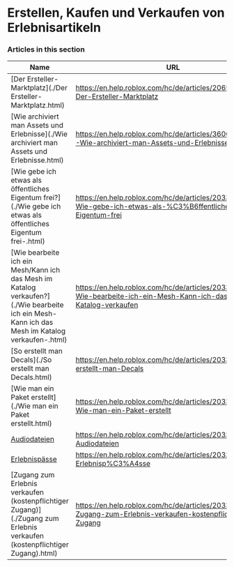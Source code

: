 # Erstellen, Kaufen und Verkaufen von Erlebnisartikeln  
### Articles in this section
Name|URL
-|-
[Der Ersteller-Marktplatz](./Der Ersteller-Marktplatz.html) |https://en.help.roblox.com/hc/de/articles/206580683-Der-Ersteller-Marktplatz
[Wie archiviert man Assets und Erlebnisse](./Wie archiviert man Assets und Erlebnisse.html) |https://en.help.roblox.com/hc/de/articles/360031253052-Wie-archiviert-man-Assets-und-Erlebnisse
[Wie gebe ich etwas als öffentliches Eigentum frei?](./Wie gebe ich etwas als öffentliches Eigentum frei-.html) |https://en.help.roblox.com/hc/de/articles/203313230-Wie-gebe-ich-etwas-als-%C3%B6ffentliches-Eigentum-frei
[Wie bearbeite ich ein Mesh/Kann ich das Mesh im Katalog verkaufen?](./Wie bearbeite ich ein Mesh-Kann ich das Mesh im Katalog verkaufen-.html) |https://en.help.roblox.com/hc/de/articles/203313250-Wie-bearbeite-ich-ein-Mesh-Kann-ich-das-Mesh-im-Katalog-verkaufen
[So erstellt man Decals](./So erstellt man Decals.html) |https://en.help.roblox.com/hc/de/articles/203313930-So-erstellt-man-Decals
[Wie man ein Paket erstellt](./Wie man ein Paket erstellt.html) |https://en.help.roblox.com/hc/de/articles/203313910-Wie-man-ein-Paket-erstellt
[Audiodateien](./Audiodateien.html) |https://en.help.roblox.com/hc/de/articles/203314070-Audiodateien
[Erlebnispässe](./Erlebnispässe.html) |https://en.help.roblox.com/hc/de/articles/203314040-Erlebnisp%C3%A4sse
[Zugang zum Erlebnis verkaufen (kostenpflichtiger Zugang)](./Zugang zum Erlebnis verkaufen (kostenpflichtiger Zugang).html) |https://en.help.roblox.com/hc/de/articles/203314090-Zugang-zum-Erlebnis-verkaufen-kostenpflichtiger-Zugang